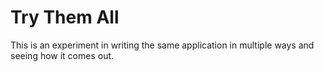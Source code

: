 # Try Them All

This is an experiment in writing the same application in multiple ways and
seeing how it comes out.

